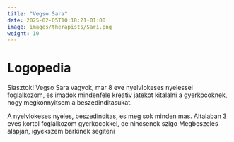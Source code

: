 ```yaml
---
title: "Vegso Sara"
date: 2025-02-05T10:18:21+01:00
image: images/therapists/Sari.png
weight: 10
---
```

# Logopedia
Siasztok! Vegso Sara vagyok, mar 8 eve nyelvlokeses nyelessel foglalkozom, es imadok mindenfele kreativ jatekot kitalalni a gyerkocoknek, hogy megkonnyitsem a beszedinditasukat.
<!-- more -->
A nyelvlokeses nyeles, beszedinditas, es meg sok minden mas. Altalaban 3 eves kortol foglalkozom gyerkocokkel, de nincsenek szigo
Megbeszeles alapjan, igyekszem barkinek segiteni